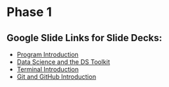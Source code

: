# Phase 1

## Google Slide Links for Slide Decks:

- [Program Introduction](https://docs.google.com/presentation/d/13rQhRMAx7ibjleW_lteG3RHXvzBNvEXkOcldxQ8YrM0/edit?usp=sharing)
- [Data Science and the DS Toolkit](https://docs.google.com/presentation/d/1jAis4hVGxVXzdmOyWAlhE0rmwT6qKuhVT9_jnywIhfc/edit?usp=sharing)
- [Terminal Introduction](https://docs.google.com/presentation/d/17k-zjy3D2ES0wV8VQE_88Eeqa96ZKCbIW7XDf96KcDc/edit?usp=sharing)
- [Git and GitHub Introduction](https://docs.google.com/presentation/d/1SOQBauuhUYVO8vyr1bZQjL1_MPkgwi1rhoazlElKZJ4/edit)